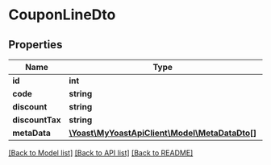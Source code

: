 # CouponLineDto

## Properties
Name | Type | Description | Notes
------------ | ------------- | ------------- | -------------
**id** | **int** |  | 
**code** | **string** |  | 
**discount** | **string** |  | 
**discountTax** | **string** |  | 
**metaData** | [**\Yoast\MyYoastApiClient\Model\MetaDataDto[]**](MetaDataDto.md) |  | 

[[Back to Model list]](../README.md#documentation-for-models) [[Back to API list]](../README.md#documentation-for-api-endpoints) [[Back to README]](../README.md)


